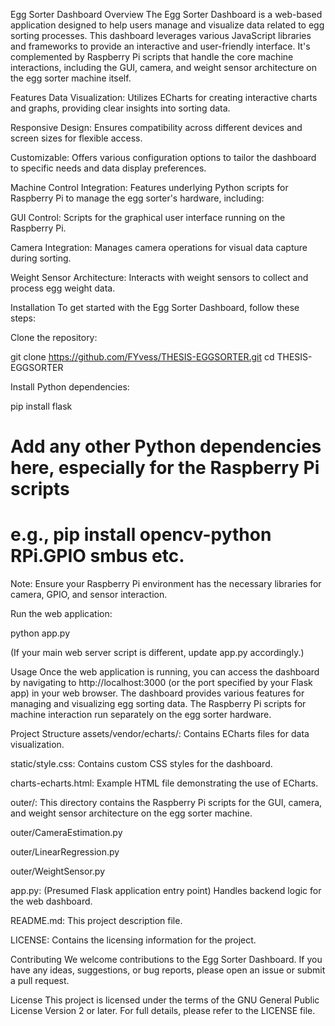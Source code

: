 Egg Sorter Dashboard
Overview
The Egg Sorter Dashboard is a web-based application designed to help users manage and visualize data related to egg sorting processes. This dashboard leverages various JavaScript libraries and frameworks to provide an interactive and user-friendly interface. It's complemented by Raspberry Pi scripts that handle the core machine interactions, including the GUI, camera, and weight sensor architecture on the egg sorter machine itself.

Features
Data Visualization: Utilizes ECharts for creating interactive charts and graphs, providing clear insights into sorting data.

Responsive Design: Ensures compatibility across different devices and screen sizes for flexible access.

Customizable: Offers various configuration options to tailor the dashboard to specific needs and data display preferences.

Machine Control Integration: Features underlying Python scripts for Raspberry Pi to manage the egg sorter's hardware, including:

GUI Control: Scripts for the graphical user interface running on the Raspberry Pi.

Camera Integration: Manages camera operations for visual data capture during sorting.

Weight Sensor Architecture: Interacts with weight sensors to collect and process egg weight data.

Installation
To get started with the Egg Sorter Dashboard, follow these steps:

Clone the repository:

git clone https://github.com/FYvess/THESIS-EGGSORTER.git
cd THESIS-EGGSORTER

Install Python dependencies:

pip install flask
# Add any other Python dependencies here, especially for the Raspberry Pi scripts
# e.g., pip install opencv-python RPi.GPIO smbus etc.

Note: Ensure your Raspberry Pi environment has the necessary libraries for camera, GPIO, and sensor interaction.

Run the web application:

python app.py

(If your main web server script is different, update app.py accordingly.)

Usage
Once the web application is running, you can access the dashboard by navigating to http://localhost:3000 (or the port specified by your Flask app) in your web browser. The dashboard provides various features for managing and visualizing egg sorting data. The Raspberry Pi scripts for machine interaction run separately on the egg sorter hardware.

Project Structure
assets/vendor/echarts/: Contains ECharts files for data visualization.

static/style.css: Contains custom CSS styles for the dashboard.

charts-echarts.html: Example HTML file demonstrating the use of ECharts.

outer/: This directory contains the Raspberry Pi scripts for the GUI, camera, and weight sensor architecture on the egg sorter machine.

outer/CameraEstimation.py

outer/LinearRegression.py

outer/WeightSensor.py

app.py: (Presumed Flask application entry point) Handles backend logic for the web dashboard.

README.md: This project description file.

LICENSE: Contains the licensing information for the project.

Contributing
We welcome contributions to the Egg Sorter Dashboard. If you have any ideas, suggestions, or bug reports, please open an issue or submit a pull request.

License
This project is licensed under the terms of the GNU General Public License Version 2 or later. For full details, please refer to the LICENSE file.
